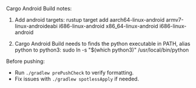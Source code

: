 Cargo Android Build notes:
1. Add android targets:
rustup target add aarch64-linux-android armv7-linux-androideabi i686-linux-android x86_64-linux-android i686-linux-android

2. Cargo Android Build needs to finds the python executable in PATH, alias python to python3:
sudo ln -s "$(which python3)" /usr/local/bin/python

Before pushing:
- Run `./gradlew prePushCheck` to verify formatting.
- Fix issues with `./gradlew spotlessApply` if needed.